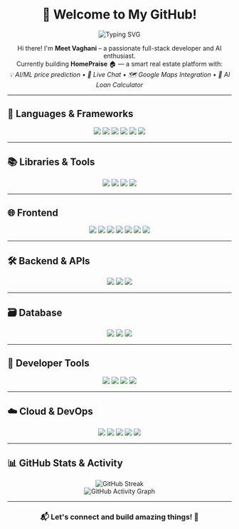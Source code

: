 <h1 align="center">🏡 Welcome to My GitHub!</h1>
<p align="center">
  <img 
    src="https://readme-typing-svg.demolab.com?lines=Full-stack%20Developer;AI%20Enthusiast;Let's%20build%20something%20amazing!&center=true&width=500&height=30&color=00bfff&duration=1000"
    alt="Typing SVG"
  />
</p>




<p align="center">
Hi there! I'm <strong>Meet Vaghani</strong> – a passionate full-stack developer and AI enthusiast.  
<br>Currently building <strong>HomePraise</strong> 🏠 — a smart real estate platform with:
<br><em>💡 AI/ML price prediction • 💬 Live Chat • 🗺 Google Maps Integration • 🧮 AI Loan Calculator</em>
</p>

---

## 🧠 Languages & Frameworks

<p align="center">
  <img src="https://img.shields.io/badge/C-00599C?style=for-the-badge&logo=c&logoColor=white" />
  <img src="https://img.shields.io/badge/C++-00599C?style=for-the-badge&logo=c%2B%2B&logoColor=white" />
  <img src="https://img.shields.io/badge/Java-007396?style=for-the-badge&logo=java&logoColor=white" />
  <img src="https://img.shields.io/badge/JavaScript-F7DF1E?style=for-the-badge&logo=javascript&logoColor=black" />
  <img src="https://img.shields.io/badge/TypeScript-3178C6?style=for-the-badge&logo=typescript&logoColor=white" />
  <img src="https://img.shields.io/badge/Python-3776AB?style=for-the-badge&logo=python&logoColor=white" />
</p>

---

## 📚 Libraries & Tools

<p align="center">
  <img src="https://img.shields.io/badge/Numpy-013243?style=for-the-badge&logo=numpy&logoColor=white" />
  <img src="https://img.shields.io/badge/Pandas-150458?style=for-the-badge&logo=pandas&logoColor=white" />
  <img src="https://img.shields.io/badge/Seaborn-2C2D72?style=for-the-badge&logoColor=white" />
  <img src="https://img.shields.io/badge/Matplotlib-11557C?style=for-the-badge&logoColor=white" />
</p>

---

## 🌐 Frontend

<p align="center">
  <img src="https://img.shields.io/badge/React-61DAFB?style=for-the-badge&logo=react&logoColor=black" />
  <img src="https://img.shields.io/badge/Next.js-000000?style=for-the-badge&logo=next.js&logoColor=white" />
  <img src="https://img.shields.io/badge/Redux-764ABC?style=for-the-badge&logo=redux&logoColor=white" />
  <img src="https://img.shields.io/badge/Tailwind-06B6D4?style=for-the-badge&logo=tailwindcss&logoColor=white" />
  <img src="https://img.shields.io/badge/Shadcn/UI-2D2D2D?style=for-the-badge&logo=vercel&logoColor=white" />
  <img src="https://img.shields.io/badge/HTML5-E34F26?style=for-the-badge&logo=html5&logoColor=white" />
  <img src="https://img.shields.io/badge/CSS3-1572B6?style=for-the-badge&logo=css3&logoColor=white" />
</p>

---

## 🛠️ Backend & APIs

<p align="center">
  <img src="https://img.shields.io/badge/Node.js-339933?style=for-the-badge&logo=nodedotjs&logoColor=white" />
  <img src="https://img.shields.io/badge/Express.js-000000?style=for-the-badge&logo=express&logoColor=white" />
  <img src="https://img.shields.io/badge/JWT-000000?style=for-the-badge&logo=jsonwebtokens&logoColor=white" />
</p>

---

## 🗃️ Database

<p align="center">
  <img src="https://img.shields.io/badge/MongoDB-47A248?style=for-the-badge&logo=mongodb&logoColor=white" />
  <img src="https://img.shields.io/badge/Mongoose-880000?style=for-the-badge&logoColor=white" />
  <img src="https://img.shields.io/badge/SQL-4479A1?style=for-the-badge&logo=mysql&logoColor=white" />
</p>

---

## 🧰 Developer Tools

<p align="center">
  <img src="https://img.shields.io/badge/Postman-FF6C37?style=for-the-badge&logo=postman&logoColor=white" />
  <img src="https://img.shields.io/badge/Git-F05032?style=for-the-badge&logo=git&logoColor=white" />
  <img src="https://img.shields.io/badge/GitHub-181717?style=for-the-badge&logo=github&logoColor=white" />
  <img src="https://img.shields.io/badge/VSCode-007ACC?style=for-the-badge&logo=visual-studio-code&logoColor=white" />
</p>

---

## ☁️ Cloud & DevOps

<p align="center">
  <img src="https://img.shields.io/badge/AWS-232F3E?style=for-the-badge&logo=amazon-aws&logoColor=white" />
  <img src="https://img.shields.io/badge/Google%20Cloud-4285F4?style=for-the-badge&logo=google-cloud&logoColor=white" />
  <img src="https://img.shields.io/badge/Azure-0078D4?style=for-the-badge&logo=microsoft-azure&logoColor=white" />
  <img src="https://img.shields.io/badge/Docker-2496ED?style=for-the-badge&logo=docker&logoColor=white" />
  <img src="https://img.shields.io/badge/Kubernetes-326CE5?style=for-the-badge&logo=kubernetes&logoColor=white" />
</p>

---

## 📊 GitHub Stats & Activity

<p align="center">
  <img src="https://streak-stats.demolab.com?user=meetvaghani12&theme=radical" alt="GitHub Streak" />
  <br/>
  <img src="https://github-readme-activity-graph.vercel.app/graph?username=meetvaghani12&theme=dracula" alt="GitHub Activity Graph" />
</p>

---

<h3 align="center">📬 Let's connect and build amazing things! 🚀</h3>
